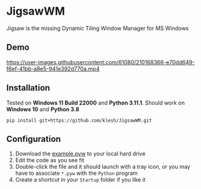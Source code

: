 # JigsawWM

Jigsaw is the missing Dynamic Tiling Window Manager for MS Windows


## Demo

https://user-images.githubusercontent.com/61080/210168366-e70dd649-f6ef-41bb-a8e5-941e392d770a.mp4

## Installation

Tested on **Windows 11 Build 22000** and **Python 3.11.1**.
Should work on **Windows 10** and **Python 3.8**


```
pip install git+https://github.com/klesh/JigsawWM.git
```

## Configuration


1. Download the [example.pyw](example.pyw) to your local hard drive
2. Edit the code as you see fit
3. Double-click the file and it should launch with a tray icon, or you may have to associate `*.pyw` with the `Python` program
4. Create a shortcut in your `Startup` folder if you like it